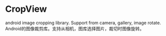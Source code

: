 # CropView
android image cropping library. Support from camera, gallery, image rotate.  
Android的图像裁剪库。支持从相机，图库选择图片，裁切时图像旋转。
